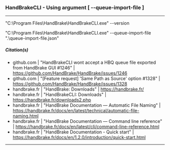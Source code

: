 
### HandBrakeCLI - Using argument [ --queue-import-file ]
<hr />


"C:\Program Files\HandBrake\HandBrakeCLI.exe" --version


"C:\Program Files\HandBrake\HandBrakeCLI.exe" --queue-import-file ".\queue-import-file.json"



##### Citation(s)
* github.com  |  "HandBrakeCLI wont accept a HBQ queue file exported from HandBrake GUI #1246"  |  https://github.com/HandBrake/HandBrake/issues/1246
* github.com  |  "[Feature request] 'Same Path as Source' option #1328"  |  https://github.com/HandBrake/HandBrake/issues/1328
* handbrake.fr  |  "HandBrake: Downloads"  |  https://handbrake.fr/
* handbrake.fr  |  "HandBrakeCLI: Downloads"  |  https://handbrake.fr/downloads2.php
* handbrake.fr  |  "HandBrake Documentation — Automatic File Naming"  |  https://handbrake.fr/docs/en/latest/technical/automatic-file-naming.html
* handbrake.fr  |  "HandBrake Documentation — Command line reference"  |  https://handbrake.fr/docs/en/latest/cli/command-line-reference.html
* handbrake.fr  |  "HandBrake Documentation - Quick start"  |  https://handbrake.fr/docs/en/1.2.0/introduction/quick-start.html
<hr />

